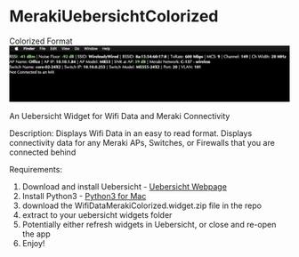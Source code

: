 # MerakiUebersichtColorized

Colorized Format
![Example](/Example.png)

An Uebersicht Widget for Wifi Data and Meraki Connectivity

Description: Displays Wifi Data in an easy to read format. 
Displays connectivity data for any Meraki APs, Switches, or Firewalls that you are connected behind

Requirements:
1. Download and install Uebersicht - [Uebersicht Webpage](http://tracesof.net/uebersicht/)
2. Install Python3 - [Python3 for Mac](https://www.python.org/downloads/mac-osx/)
3. download the WifiDataMerakiColorized.widget.zip file in the repo
4. extract to your uebersicht widgets folder
5. Potentially either refresh widgets in Uebersicht, or close and re-open the app
6. Enjoy!
